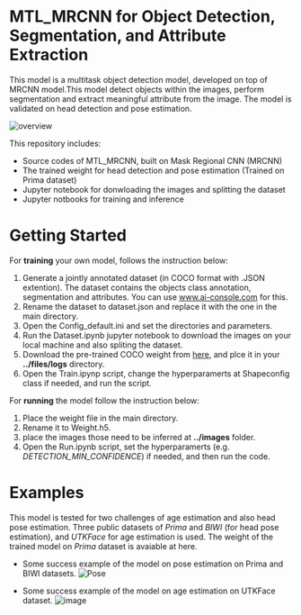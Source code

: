 # MTL_MRCNN for Object Detection, Segmentation, and Attribute Extraction
This model is a multitask object detection model, developed on top of MRCNN model.This model detect objects within the images, perform segmentation and extract meaningful attribute from the image. The model is validated on head detection and pose estimation.  

![overview](https://user-images.githubusercontent.com/45915632/151227703-29a5eeb8-eeb3-4b9e-b2b9-ebe162d01875.png)


This repository includes:
* Source codes of MTL_MRCNN, built on Mask Regional CNN (MRCNN)
* The trained weight for head detection and pose estimation (Trained on Prima dataset)
* Jupyter notebook for donwloading the images and splitting the dataset
* Jupyter notbooks for training and inference

# Getting Started
For **training** your own model, follows the instruction below:
1. Generate a jointly annotated dataset (in COCO format with .JSON extention). The dataset contains the objects class annotation, segmentation and attributes. You can use www.ai-console.com for this.
2. Rename the dataset to dataset.json and replace it with the one in the main directory.
3. Open the Config_default.ini and set the directories and parameters.
4. Run the Dataset.ipynb jupyter notebook to download the images on your local machine and also spliting the dataset.
5. Download the pre-trained COCO weight from [here](https://www.mediafire.com/file/rhcz0oblz22fdrw/mask_rcnn_coco.h5/file), and plce it in your **../files/logs** directory.
6. Open the Train.ipynp script, change the hyperparamerts at Shapeconfig class if needed, and run the script.

For **running** the model follow the instruction below:
1. Place the weight file in the main directory.
2. Rename it to Weight.h5.
3. place the images those need to be inferred at **../images** folder.
4. Open the Run.ipynb script, set the hyperparamerts (e.g. _DETECTION_MIN_CONFIDENCE_) if needed, and then run the code.


# Examples
This model is tested for two challenges of age estimation and also head pose estimation. Three public datasets of _Prima_ and _BIWI_ (for head pose estimation), and _UTKFace_ for age estimation is used.
The weight of the trained model on _Prima_ dataset is avaiable at here.

* Some success example of the model on pose estimation on Prima and BIWI datasets.
![Pose](https://user-images.githubusercontent.com/45915632/151156639-3787c960-bfb0-4f31-a40a-0b9ca786e0b8.png)


* Some success example of the model on age estimation on UTKFace dataset.
![image](https://user-images.githubusercontent.com/45915632/150688616-bd134d70-2966-4358-b8ba-8dab1d6d3a7a.png)
